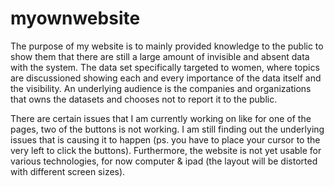 # myownwebsite
The purpose of my website is to mainly provided knowledge to the public to show them that there are still a large amount of invisible and absent data with the system.
The data set specifically targeted to women, where topics are discussioned showing each and every importance of the data itself and the visibility. 
An underlying audience is the companies and organizations that owns the datasets and chooses not to report it to the public.

There are certain issues that I am currently working on like for one of the pages, two of the buttons is not working. I am still finding out the underlying issues that is causing it to happen (ps. you have to place your cursor to the very left to click the buttons). Furthermore, the website is not yet usable for various technologies, for now computer & ipad (the layout will be distorted with different screen sizes).
